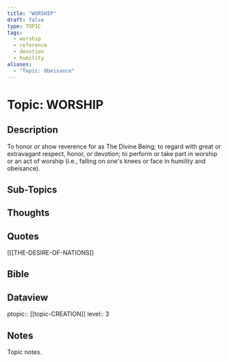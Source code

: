 ```yaml
---
title: "WORSHIP"
draft: false
type: TOPIC
tags:
  - worship
  - reference
  - devotion
  - humility
aliases:
  - "Topic: Obeisance"
---
```

# Topic: WORSHIP

## Description
To honor or show reverence for as The Divine Being; to regard with great or extravagant respect, honor, or devotion; to perform or take part in worship or an act of worship (i.e., falling on one's knees or face in humility and obeisance).

## Sub-Topics

## Thoughts

## Quotes
[[[THE-DESIRE-OF-NATIONS]]

## Bible

## Dataview
ptopic:: [[topic-CREATION]]
level:: 3

## Notes
Topic notes.

